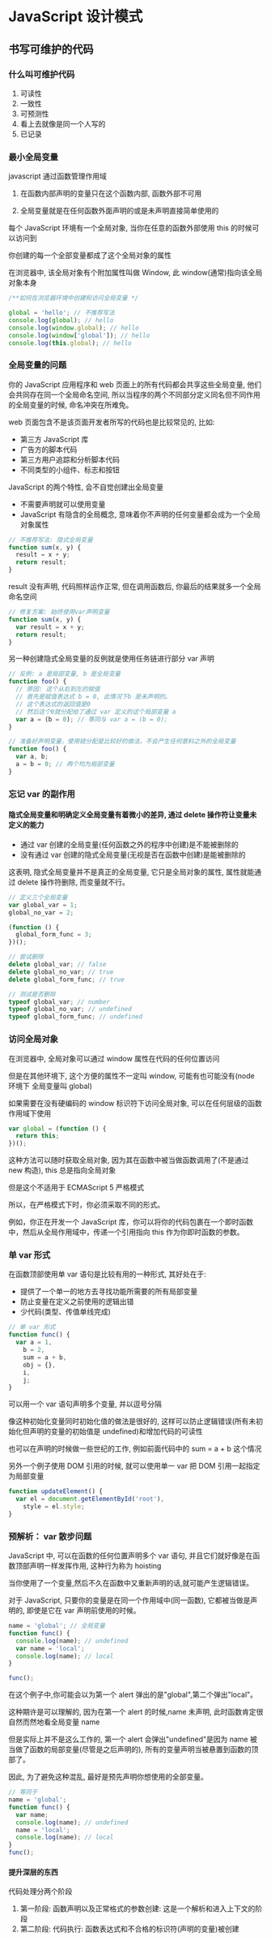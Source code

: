 # JavaScript 设计模式

## 书写可维护的代码

### 什么叫可维护代码

1. 可读性
2. 一致性
3. 可预测性
4. 看上去就像是同一个人写的
5. 已记录

### 最小全局变量

javascript 通过函数管理作用域

1. 在函数内部声明的变量只在这个函数内部, 函数外部不可用

2. 全局变量就是在任何函数外面声明的或是未声明直接简单使用的

每个 JavaScript 环境有一个全局对象, 当你在任意的函数外部使用 this 的时候可以访问到

你创建的每一个全部变量都成了这个全局对象的属性

在浏览器中, 该全局对象有个附加属性叫做 Window, 此 window(通常)指向该全局对象本身

```js
/**如何在浏览器环境中创建和访问全局变量 */

global = 'hello'; // 不推荐写法
console.log(global); // hello
console.log(window.global); // hello
console.log(window['global']); // hello
console.log(this.global); // hello
```

### 全局变量的问题

你的 JavaScript 应用程序和 web 页面上的所有代码都会共享这些全局变量, 他们会共同存在同一个全局命名空间, 所以当程序的两个不同部分定义同名但不同作用的全局变量的时候, 命名冲突在所难免。

web 页面包含不是该页面开发者所写的代码也是比较常见的, 比如:

- 第三方 JavaScript 库
- 广告方的脚本代码
- 第三方用户追踪和分析脚本代码
- 不同类型的小组件、标志和按钮

JavaScript 的两个特性, 会不自觉创建出全局变量

- 不需要声明就可以使用变量
- JavaScript 有隐含的全局概念, 意味着你不声明的任何变量都会成为一个全局对象属性

```js
// 不推荐写法: 隐式全局变量
function sum(x, y) {
  result = x + y;
  return result;
}
```

result 没有声明, 代码照样运作正常, 但在调用函数后, 你最后的结果就多一个全局命名空间

```js
// 修复方案: 始终使用var声明变量
function sum(x, y) {
  var result = x + y;
  return result;
}
```

另一种创建隐式全局变量的反例就是使用任务链进行部分 var 声明

```js
// 反例: a 是局部变量, b 是全局变量
function foo() {
  // 原因: 这个从右到左的赋值
  // 首先是赋值表达式 b = 0, 此情况下b 是未声明的。
  // 这个表达式的返回值是0
  // 然后这个0就分配给了通过 var 定义的这个局部变量 a
  var a = (b = 0); // 等同与 var a = (b = 0);
}
```

```js
// 准备好声明变量，使用链分配是比较好的做法，不会产生任何意料之外的全局变量
function foo() {
  var a, b;
  a = b = 0; // 两个均为局部变量
}
```

### 忘记 var 的副作用

#### 隐式全局变量和明确定义全局变量有着微小的差异, 通过 delete 操作符让变量未定义的能力

- 通过 var 创建的全局变量(任何函数之外的程序中创建)是不能被删除的
- 没有通过 var 创建的隐式全局变量(无视是否在函数中创建)是能被删除的

这表明, 隐式全局变量并不是真正的全局变量, 它只是全局对象的属性, 属性就能通过 delete 操作符删除, 而变量就不行。

```js
// 定义三个全局变量
var global_var = 1;
global_no_var = 2;

(function () {
  global_form_func = 3;
})();

// 尝试删除
delete global_var; // false
delete global_no_var; // true
delete global_form_func; // true

// 测试是否删除
typeof global_var; // number
typeof global_no_var; // undefined
typeof global_form_func; // undefined
```

### 访问全局对象

在浏览器中, 全局对象可以通过 window 属性在代码的任何位置访问

但是在其他环境下, 这个方便的属性不一定叫 window, 可能有也可能没有(node 环境下 全局变量叫 global)

如果需要在没有硬编码的 window 标识符下访问全局对象, 可以在任何层级的函数作用域下使用

```js
var global = (function () {
  return this;
})();
```

这种方法可以随时获取全局对象, 因为其在函数中被当做函数调用了(不是通过 new 构造), this 总是指向全局对象

但是这个不适用于 ECMAScript 5 严格模式

所以，在严格模式下时，你必须采取不同的形式。

例如，你正在开发一个 JavaScript 库，你可以将你的代码包裹在一个即时函数中，然后从全局作用域中，传递一个引用指向 this 作为你即时函数的参数。

### 单 var 形式

在函数顶部使用单 var 语句是比较有用的一种形式, 其好处在于:

- 提供了一个单一的地方去寻找功能所需要的所有局部变量
- 防止变量在定义之前使用的逻辑出错
- 少代码(类型、传值单线完成)

```js
// 单 var 形式
function func() {
  var a = 1,
    b = 2,
    sum = a + b,
    obj = {},
    i,
    j;
}
```

可以用一个 var 语句声明多个变量, 并以逗号分隔

像这种初始化变量同时初始化值的做法是很好的, 这样可以防止逻辑错误(所有未初始化但声明的变量的初始值是 undefined)和增加代码的可读性

也可以在声明的时候做一些世纪的工作, 例如前面代码中的 sum = a + b 这个情况

另外一个例子使用 DOM 引用的时候, 就可以使用单一 var 把 DOM 引用一起指定为局部变量

```js
function updateElement() {
  var el = document.getElementById('root'),
    style = el.style;
}
```

### 预解析： var 散步问题

JavaScript 中, 可以在函数的任何位置声明多个 var 语句, 并且它们就好像是在函数顶部声明一样发挥作用, 这种行为称为 hoisting

当你使用了一个变量,然后不久在函数中又重新声明的话,就可能产生逻辑错误。

对于 JavaScript, 只要你的变量是在同一个作用域中(同一函数), 它都被当做是声明的, 即使是它在 var 声明前使用的时候。

```js
name = 'global'; // 全局变量
function func() {
  console.log(name); // undefined
  var name = 'local';
  console.log(name); // local
}

func();
```

在这个例子中,你可能会以为第一个 alert 弹出的是"global",第二个弹出"local"。

这种期许是可以理解的, 因为在第一个 alert 的时候,name 未声明, 此时函数肯定很自然而然地看全局变量 name

但是实际上并不是这么工作的, 第一个 alert 会弹出"undefined"是因为 name 被当做了函数的局部变量(尽管是之后声明的), 所有的变量声明当被悬置到函数的顶部了。

因此, 为了避免这种混乱, 最好是预先声明你想使用的全部变量。

```js
// 等同于
name = 'global';
function func() {
  var name;
  console.log(name); // undefined
  name = 'local';
  console.log(name); // local
}
func();
```

#### 提升深层的东西

代码处理分两个阶段

1. 第一阶段: 函数声明以及正常格式的参数创建: 这是一个解析和进入上下文的阶段
2. 第二阶段: 代码执行: 函数表达式和不合格的标识符(声明的变量)被创建
